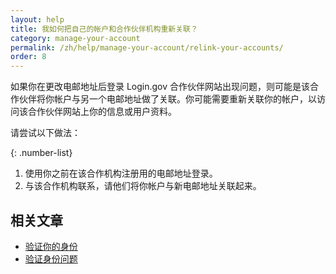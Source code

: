 ```yaml
---
layout: help
title: 我如何把自己的帐户和合作伙伴机构重新关联？
category: manage-your-account
permalink: /zh/help/manage-your-account/relink-your-accounts/
order: 8
---
```


如果你在更改电邮地址后登录 Login.gov 合作伙伴网站出现问题，则可能是该合作伙伴将你帐户与另一个电邮地址做了关联。你可能需要重新关联你的帐户，以访问该合作伙伴网站上你的信息或用户资料。

请尝试以下做法：

{: .number-list}
1. 使用你之前在该合作机构注册用的电邮地址登录。
2. 与该合作机构联系，请他们将你帐户与新电邮地址关联起来。

## 相关文章

* [验证你的身份](#)
* [验证身份问题](#)
